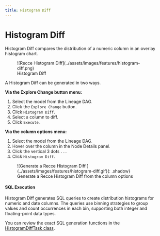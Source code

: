```yaml
---
title: Histogram Diff
---
```


# Histogram Diff

Histogram Diff compares the distribution of a numeric column in an overlay histogram chart.

<figure markdown>
  ![Recce Histogram Diff](../assets/images/features/histogram-diff.png)
  <figcaption>Histogram Diff</figcaption>
</figure>

A Histogram Diff can be generated in two ways.

**Via the Explore Change button menu:**

1. Select the model from the Lineage DAG.
2. Click the `Explore Change` button.
3. Click `Histogram Diff`.
4. Select a column to diff.
5. Click `Execute`.

**Via the column options menu:**

1. Select the model from the Lineage DAG.
2. Hover over the column in the Node Details panel.
3. Click the vertical 3 dots `...`
4. Click `Histogram Diff`.

<figure markdown>
  ![Generate a Recce Histogram Diff ](../assets/images/features/histogram-diff.gif){: .shadow}
  <figcaption>Generate a Recce Histogram Diff from the column options</figcaption>
</figure>

#### SQL Execution

Histogram Diff generates SQL queries to create distribution histograms for numeric and date columns. The queries use binning strategies to group values and count occurrences in each bin, supporting both integer and floating-point data types.

You can review the exact SQL generation functions in the [HistogramDiffTask class](https://github.com/DataRecce/recce/blob/main/recce/tasks/histogram.py#L160).
